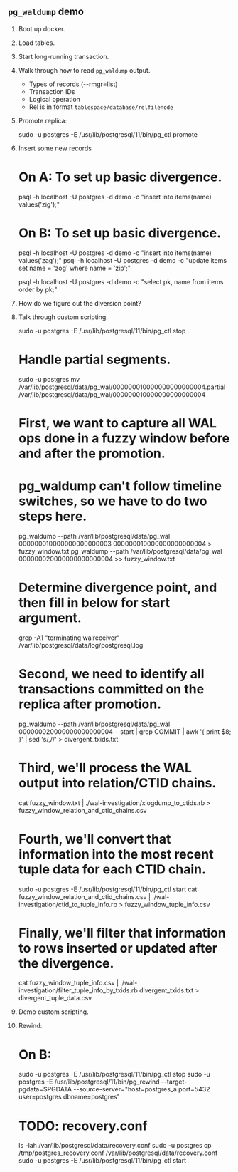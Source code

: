 `pg_waldump` demo
---

1. Boot up docker.
2. Load tables.
3. Start long-running transaction.
4. Walk through how to read `pg_waldump` output.
   - Types of records (--rmgr=list)
   - Transaction IDs
   - Logical operation
   - Rel is in format `tablespace/database/relfilenode`

5. Promote replica:

    sudo -u postgres -E /usr/lib/postgresql/11/bin/pg_ctl promote

6. Insert some new records

    # On A: To set up basic divergence.
    psql -h localhost -U postgres -d demo -c "insert into items(name) values('zig');"
    # On B: To set up basic divergence.
    psql -h localhost -U postgres -d demo -c "insert into items(name) values('zag');"
    psql -h localhost -U postgres -d demo -c "update items set name = 'zog' where name = 'zip';"

    psql -h localhost -U postgres -d demo -c "select pk, name from items order by pk;"

6. How do we figure out the diversion point?
7. Talk through custom scripting.

    sudo -u postgres -E /usr/lib/postgresql/11/bin/pg_ctl stop

    # Handle partial segments.
    sudo -u postgres mv /var/lib/postgresql/data/pg_wal/000000010000000000000004.partial /var/lib/postgresql/data/pg_wal/000000010000000000000004

    # First, we want to capture all WAL ops done in a fuzzy window before and after the promotion.
    # pg_waldump can't follow timeline switches, so we have to do two steps here.
    pg_waldump --path /var/lib/postgresql/data/pg_wal 000000010000000000000003 000000010000000000000004 > fuzzy_window.txt
    pg_waldump --path /var/lib/postgresql/data/pg_wal 000000020000000000000004 >> fuzzy_window.txt

    # Determine divergence point, and then fill in below for start argument.
    grep -A1 "terminating walreceiver" /var/lib/postgresql/data/log/postgresql.log

    # Second, we need to identify all transactions committed on the replica after promotion.
    pg_waldump --path /var/lib/postgresql/data/pg_wal 000000020000000000000004 --start <lsn> | grep COMMIT | awk '{ print $8; }' | sed 's/,//' > divergent_txids.txt

    # Third, we'll process the WAL output into relation/CTID chains.
    cat fuzzy_window.txt | ./wal-investigation/xlogdump_to_ctids.rb > fuzzy_window_relation_and_ctid_chains.csv

    # Fourth, we'll convert that information into the most recent tuple data for each CTID chain.
    sudo -u postgres -E /usr/lib/postgresql/11/bin/pg_ctl start
    cat fuzzy_window_relation_and_ctid_chains.csv  | ./wal-investigation/ctid_to_tuple_info.rb  > fuzzy_window_tuple_info.csv

    # Finally, we'll filter that information to rows inserted or updated after the divergence.
    cat fuzzy_window_tuple_info.csv | ./wal-investigation/filter_tuple_info_by_txids.rb divergent_txids.txt > divergent_tuple_data.csv


8. Demo custom scripting.

9. Rewind:

    # On B:
    sudo -u postgres -E /usr/lib/postgresql/11/bin/pg_ctl stop
    sudo -u postgres -E /usr/lib/postgresql/11/bin/pg_rewind --target-pgdata=$PGDATA --source-server="host=postgres_a port=5432 user=postgres dbname=postgres"

    # TODO: recovery.conf
    ls -lah /var/lib/postgresql/data/recovery.conf
    sudo -u postgres cp /tmp/postgres_recovery.conf /var/lib/postgresql/data/recovery.conf
    sudo -u postgres -E /usr/lib/postgresql/11/bin/pg_ctl start
